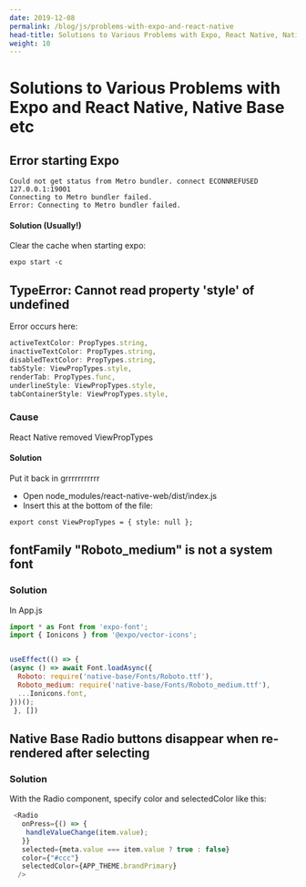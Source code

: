 ```yaml
---
date: 2019-12-08
permalink: /blog/js/problems-with-expo-and-react-native
head-title: Solutions to Various Problems with Expo, React Native, Native Base etc
weight: 10
---
```



# Solutions to Various Problems with Expo and React Native, Native Base etc

## Error starting Expo

```
Could not get status from Metro bundler. connect ECONNREFUSED 127.0.0.1:19001
Connecting to Metro bundler failed.
Error: Connecting to Metro bundler failed.
```

#### Solution (Usually!)

Clear the cache when starting expo:

`expo start -c `

## TypeError: Cannot read property 'style' of undefined

Error occurs here:

```JavaScript
activeTextColor: PropTypes.string,
inactiveTextColor: PropTypes.string,
disabledTextColor: PropTypes.string,
tabStyle: ViewPropTypes.style,
renderTab: PropTypes.func,
underlineStyle: ViewPropTypes.style,
tabContainerStyle: ViewPropTypes.style,
```

### Cause
React Native removed ViewPropTypes

#### Solution

Put it back in grrrrrrrrrrr

- Open node_modules/react-native-web/dist/index.js
- Insert this at the bottom of the file:

`export const ViewPropTypes = { style: null };`

## fontFamily "Roboto_medium" is not a system font

### Solution

In App.js

```JavaScript
import * as Font from 'expo-font';
import { Ionicons } from '@expo/vector-icons';


useEffect(() => {
(async () => await Font.loadAsync({
  Roboto: require('native-base/Fonts/Roboto.ttf'),
  Roboto_medium: require('native-base/Fonts/Roboto_medium.ttf'),
  ...Ionicons.font,
}))();
 }, [])
 ```

## Native Base Radio buttons disappear when re-rendered after selecting

### Solution

With the Radio component, specify color and selectedColor like this:

```JavaScript
 <Radio
   onPress={() => {
    handleValueChange(item.value);
   }}
   selected={meta.value === item.value ? true : false}
   color={"#ccc"}
   selectedColor={APP_THEME.brandPrimary}
  />
```
